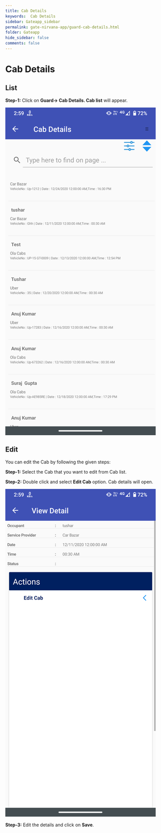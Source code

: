 ```yaml
---
title: Cab Details
keywords:  Cab Details
sidebar: Gateapp_sidebar
permalink: gate-nirvana-app/guard-cab-details.html
folder: Gateapp
hide_sidebar: false
comments: false
---
```


# Cab Details

## List

**Step-1:**   Click on **Guard-> Cab Details. Cab list** will appear.

![](/images/Guard-Cab-List.png)

## Edit

You can edit the Cab by following the given steps:

**Step-1:** Select the Cab that you want to edit from Cab list.

**Step-2:** Double click and select **Edit Cab** option. Cab details will open.

![](/images/Guard-Cab-Details.png)

**Step-3:** Edit the details and click on **Save**.
